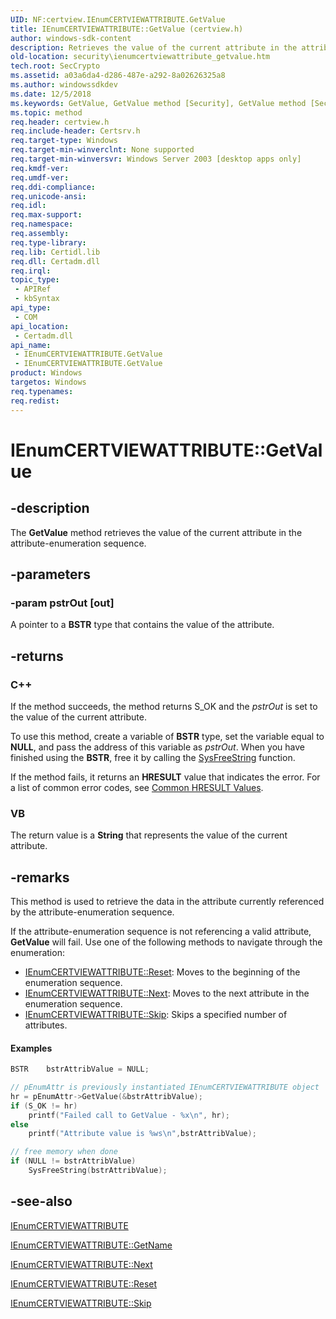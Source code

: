 ```yaml
---
UID: NF:certview.IEnumCERTVIEWATTRIBUTE.GetValue
title: IEnumCERTVIEWATTRIBUTE::GetValue (certview.h)
author: windows-sdk-content
description: Retrieves the value of the current attribute in the attribute-enumeration sequence.
old-location: security\ienumcertviewattribute_getvalue.htm
tech.root: SecCrypto
ms.assetid: a03a6da4-d286-487e-a292-8a02626325a8
ms.author: windowssdkdev
ms.date: 12/5/2018
ms.keywords: GetValue, GetValue method [Security], GetValue method [Security],IEnumCERTVIEWATTRIBUTE interface, IEnumCERTVIEWATTRIBUTE interface [Security],GetValue method, IEnumCERTVIEWATTRIBUTE.GetValue, IEnumCERTVIEWATTRIBUTE::GetValue, _certsrv_ienumcertviewattribute_getvalue, certview/IEnumCERTVIEWATTRIBUTE::GetValue, security.ienumcertviewattribute_getvalue
ms.topic: method
req.header: certview.h
req.include-header: Certsrv.h
req.target-type: Windows
req.target-min-winverclnt: None supported
req.target-min-winversvr: Windows Server 2003 [desktop apps only]
req.kmdf-ver: 
req.umdf-ver: 
req.ddi-compliance: 
req.unicode-ansi: 
req.idl: 
req.max-support: 
req.namespace: 
req.assembly: 
req.type-library: 
req.lib: Certidl.lib
req.dll: Certadm.dll
req.irql: 
topic_type:
 - APIRef
 - kbSyntax
api_type:
 - COM
api_location:
 - Certadm.dll
api_name:
 - IEnumCERTVIEWATTRIBUTE.GetValue
 - IEnumCERTVIEWATTRIBUTE.GetValue
product: Windows
targetos: Windows
req.typenames: 
req.redist: 
---
```


# IEnumCERTVIEWATTRIBUTE::GetValue


## -description


The <b>GetValue</b> method retrieves the value of the current attribute in the attribute-enumeration sequence.


## -parameters




### -param pstrOut [out]

A pointer to a <b>BSTR</b> type that contains the value of the attribute.


## -returns



<h3>C++</h3>
 If the method succeeds, the method returns S_OK and the <i>pstrOut</i> is set to the value of the current attribute.

To use this method, create a variable of <b>BSTR</b> type, set the variable equal to <b>NULL</b>, and pass the address of this variable as <i>pstrOut</i>. When you have finished using the <b>BSTR</b>, free it by calling the <a href="https://msdn.microsoft.com/en-us/library/ms221481(v=VS.85).aspx">SysFreeString</a> function.

If the method fails, it returns an <b>HRESULT</b> value that indicates the error. For a list of common error codes, see <a href="https://msdn.microsoft.com/ce52efc3-92c7-40e4-ac49-0c54049e169f">Common HRESULT Values</a>.

<h3>VB</h3>
 The return value is a <b>String</b> that represents the value of the current attribute.




## -remarks



This method is used to retrieve the data in the attribute currently referenced by the 
attribute-enumeration sequence.

If the attribute-enumeration sequence is not referencing a valid attribute, <b>GetValue</b> will fail. Use 
one of the following methods to navigate through the enumeration:

<ul>
<li>
<a href="https://msdn.microsoft.com/1f5b8ee0-2820-481b-8836-b2926aec0933">IEnumCERTVIEWATTRIBUTE::Reset</a>: Moves to the beginning of the enumeration sequence.</li>
<li>
<a href="https://msdn.microsoft.com/2903ccda-e06d-4690-accf-79bc73d8569f">IEnumCERTVIEWATTRIBUTE::Next</a>: Moves to the next attribute in the enumeration sequence.</li>
<li>
<a href="https://msdn.microsoft.com/546e7ad7-73f2-4f6e-8d02-a9ca5401ecce">IEnumCERTVIEWATTRIBUTE::Skip</a>: Skips a specified number of attributes.</li>
</ul>

#### Examples


```cpp
BSTR    bstrAttribValue = NULL;

// pEnumAttr is previously instantiated IEnumCERTVIEWATTRIBUTE object
hr = pEnumAttr->GetValue(&bstrAttribValue);
if (S_OK != hr)
    printf("Failed call to GetValue - %x\n", hr);
else
    printf("Attribute value is %ws\n",bstrAttribValue);

// free memory when done
if (NULL != bstrAttribValue)
    SysFreeString(bstrAttribValue);
```





## -see-also




<a href="https://msdn.microsoft.com/fc1eb29d-27d9-4331-b588-dc0632b3db6a">IEnumCERTVIEWATTRIBUTE</a>



<a href="https://msdn.microsoft.com/c2409bf1-0571-479e-8499-010d52cfb776">IEnumCERTVIEWATTRIBUTE::GetName</a>



<a href="https://msdn.microsoft.com/2903ccda-e06d-4690-accf-79bc73d8569f">IEnumCERTVIEWATTRIBUTE::Next</a>



<a href="https://msdn.microsoft.com/1f5b8ee0-2820-481b-8836-b2926aec0933">IEnumCERTVIEWATTRIBUTE::Reset</a>



<a href="https://msdn.microsoft.com/546e7ad7-73f2-4f6e-8d02-a9ca5401ecce">IEnumCERTVIEWATTRIBUTE::Skip</a>
 

 

